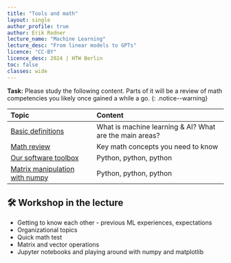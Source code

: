 ```yaml
---
title: "Tools and math"
layout: single
author_profile: true
author: Erik Rodner
lecture_name: "Machine Learning"
lecture_desc: "From linear models to GPTs"
licence: "CC-BY"
licence_desc: 2024 | HTW Berlin 
toc: false
classes: wide
---
```


**Task:** Please study the following content. Parts of it will be a review of math
competencies you likely once gained a while a go.
{: .notice--warning} 


| Topic | Content | 
| :------------- |  :---------- |
| [Basic definitions](/modules/basic_definitions/basic_definitions.md) |  What is machine learning & AI? What are the main areas?  | 
| [Math review](/modules/math_essentials/math_essentials.md) |  Key math concepts you need to know | 
| [Our software toolbox](/modules/toolsetml/toolsetml.md) |  Python, python, python  | 
| [Matrix manipulation with numpy](/modules/numpy_essentials/numpy_essentials.md) |  Python, python, python  | 





## 🛠 Workshop in the lecture

* Getting to know each other - previous ML experiences, expectations
* Organizational topics
* Quick math test
* Matrix and vector operations
* Jupyter notebooks and playing around with numpy and matplotlib


